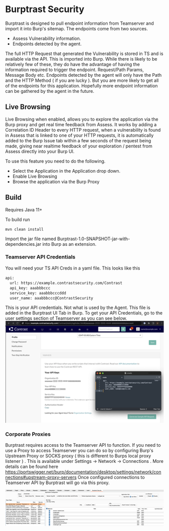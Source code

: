 # Burptrast Security

Burptrast is designed to pull endpoint information from Teamserver and import it into Burp's sitemap.
The endpoints come from two sources.
 * Assess Vulnerability information.
 * Endpoints detected by the agent.

The full HTTP Request that generated the Vulnerability is stored in TS and is available via the API. This is imported into Burp. While there is likely to be relatively few of these, they do have the advantage of having the information required to trigger the endpoint. Request/Path Params, Message Body etc.
Endpoints detected by the agent will only have the Path and the HTTP Method ( if you are lucky ). But you are more likely to get all of the endpoints for this application. Hopefully more endpoint information can be gathered by the agent in the future.

## Live Browsing
Live Browsing when enabled, allows you to explore the application via the Burp proxy and get real time feedback from Assess.
It works by adding a Correlation ID Header to every HTTP request, when a vulnerability is found in Assess that is linked to one
of your HTTP requests, it is automatically added to the Burp Issue tab within a few seconds of the request being made, giving near
realtime feedback of your exploration / pentest from Assess directly into your Burp UI.

To use this feature you need to do the following.
 * Select the Application in the Application drop down.
 * Enable Live Browsing
 * Browse the application via the Burp Proxy


## Build
Requires Java 11+

To build run 
```
mvn clean install
```
Import the jar file named Burptrast-1.0-SNAPSHOT-jar-with-dependencies.jar into Burp as an extension.

### Teamserver API Credentials
You will need your TS API Creds in a yaml file. This looks like this
```
api:
  url: https://example.contrastsecurity.com/Contrast
  api_key: aaabbbccc
  service_key: aaabbbcccddd
  user_name: aaabbbccc@ContrastSecurity
```
This is your API credentials. Not what is used by the Agent.
This file is added in the Burptrast UI Tab in Burp.
To get your API Credentials, go to the user settings section of Teamserver as you can see below.
![Burptrast Creds](screenshots/creds.png)


### Corporate Proxies
Burptrast requires access to the Teamserver API to function. If you need to use a Proxy to access Teamserver you can do
so by configuring Burp's Upstream Proxy or SOCKS proxy ( this is different to Burps local proxy listener ) . This is available
under Settings -> Network -> Connections . More details can be found here https://portswigger.net/burp/documentation/desktop/settings/network/connections#upstream-proxy-servers
Once configured connections to Teamserver API by Burptrast will go via this proxy.




![Burptrast Screenshot](screenshots/screenshot.png)


